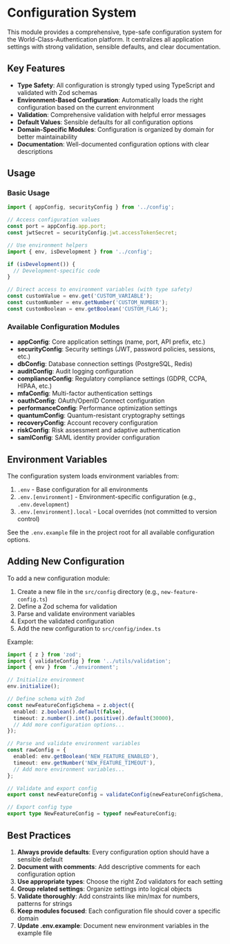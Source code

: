 # Configuration System

This module provides a comprehensive, type-safe configuration system for the World-Class-Authentication platform. It centralizes all application settings with strong validation, sensible defaults, and clear documentation.

## Key Features

- **Type Safety**: All configuration is strongly typed using TypeScript and validated with Zod schemas
- **Environment-Based Configuration**: Automatically loads the right configuration based on the current environment
- **Validation**: Comprehensive validation with helpful error messages
- **Default Values**: Sensible defaults for all configuration options
- **Domain-Specific Modules**: Configuration is organized by domain for better maintainability
- **Documentation**: Well-documented configuration options with clear descriptions

## Usage

### Basic Usage

```typescript
import { appConfig, securityConfig } from '../config';

// Access configuration values
const port = appConfig.app.port;
const jwtSecret = securityConfig.jwt.accessTokenSecret;

// Use environment helpers
import { env, isDevelopment } from '../config';

if (isDevelopment()) {
  // Development-specific code
}

// Direct access to environment variables (with type safety)
const customValue = env.get('CUSTOM_VARIABLE');
const customNumber = env.getNumber('CUSTOM_NUMBER');
const customBoolean = env.getBoolean('CUSTOM_FLAG');
```

### Available Configuration Modules

- **appConfig**: Core application settings (name, port, API prefix, etc.)
- **securityConfig**: Security settings (JWT, password policies, sessions, etc.)
- **dbConfig**: Database connection settings (PostgreSQL, Redis)
- **auditConfig**: Audit logging configuration
- **complianceConfig**: Regulatory compliance settings (GDPR, CCPA, HIPAA, etc.)
- **mfaConfig**: Multi-factor authentication settings
- **oauthConfig**: OAuth/OpenID Connect configuration
- **performanceConfig**: Performance optimization settings
- **quantumConfig**: Quantum-resistant cryptography settings
- **recoveryConfig**: Account recovery configuration
- **riskConfig**: Risk assessment and adaptive authentication
- **samlConfig**: SAML identity provider configuration

## Environment Variables

The configuration system loads environment variables from:

1. `.env` - Base configuration for all environments
2. `.env.[environment]` - Environment-specific configuration (e.g., `.env.development`)
3. `.env.[environment].local` - Local overrides (not committed to version control)

See the `.env.example` file in the project root for all available configuration options.

## Adding New Configuration

To add a new configuration module:

1. Create a new file in the `src/config` directory (e.g., `new-feature-config.ts`)
2. Define a Zod schema for validation
3. Parse and validate environment variables
4. Export the validated configuration
5. Add the new configuration to `src/config/index.ts`

Example:

```typescript
import { z } from 'zod';
import { validateConfig } from '../utils/validation';
import { env } from './environment';

// Initialize environment
env.initialize();

// Define schema with Zod
const newFeatureConfigSchema = z.object({
  enabled: z.boolean().default(false),
  timeout: z.number().int().positive().default(30000),
  // Add more configuration options...
});

// Parse and validate environment variables
const rawConfig = {
  enabled: env.getBoolean('NEW_FEATURE_ENABLED'),
  timeout: env.getNumber('NEW_FEATURE_TIMEOUT'),
  // Add more environment variables...
};

// Validate and export config
export const newFeatureConfig = validateConfig(newFeatureConfigSchema, rawConfig);

// Export config type
export type NewFeatureConfig = typeof newFeatureConfig;
```

## Best Practices

1. **Always provide defaults**: Every configuration option should have a sensible default
2. **Document with comments**: Add descriptive comments for each configuration option
3. **Use appropriate types**: Choose the right Zod validators for each setting
4. **Group related settings**: Organize settings into logical objects
5. **Validate thoroughly**: Add constraints like min/max for numbers, patterns for strings
6. **Keep modules focused**: Each configuration file should cover a specific domain
7. **Update .env.example**: Document new environment variables in the example file
